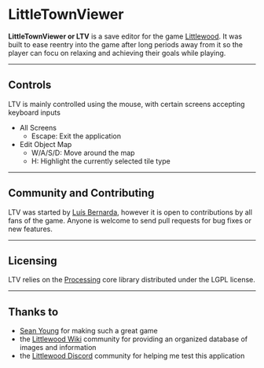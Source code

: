 # LittleTownViewer
**LittleTownViewer or LTV** is a save editor for the game [Littlewood](https://store.steampowered.com/app/894940/Littlewood/).
It was built to ease reentry into the game after long periods away from it so the player can focu on relaxing and achieving their goals while playing.

---

## Controls
LTV is mainly controlled using the mouse, with certain screens accepting keyboard inputs

- All Screens
  - Escape: Exit the application
- Edit Object Map
  - W/A/S/D: Move around the map
   - H: Highlight the currently selected tile type

---

## Community and Contributing
LTV was started by [Luís Bernarda](https://github.com/luisdcb97), however it is open to contributions by all fans of the game.
Anyone is welcome to send pull requests for bug fixes or new features.

---

## Licensing

LTV relies on the [Processing](https://processing.org/) core library distributed under the LGPL license.

---

## Thanks to

* [Sean Young](https://twitter.com/SeanYoungSG) for making such a great game
* the [Littlewood Wiki](https://littlewood.gamepedia.com/Littlewood_Wiki) community for providing an organized database of images and information
* the [Littlewood Discord](https://discord.gg/RNSuUVG) community for helping me test this application
